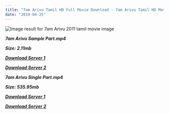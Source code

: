 ```yaml
---
title: "7am Arivu Tamil HD Full Movie Download - 7am Arivu Tamil HD Movie Download"
date: "2019-04-25"
---
```


![Image result for 7am Arivu  2011 tamil movie image](https://kalyanb4u.files.wordpress.com/2011/11/0.png?w=869)

**_7am Arivu Sample Part.mp4_**

**_Size: 2.11mb_**

**_[Download Server 1](http://b8.wetransfer.vip/files/{2c088f659142c0283fde3b45bf50b63be20aae7f704a2f0bf67686df6392cb2e}20Actor{2c088f659142c0283fde3b45bf50b63be20aae7f704a2f0bf67686df6392cb2e}20Hits{2c088f659142c0283fde3b45bf50b63be20aae7f704a2f0bf67686df6392cb2e}20Collection/Surya{2c088f659142c0283fde3b45bf50b63be20aae7f704a2f0bf67686df6392cb2e}20Movies{2c088f659142c0283fde3b45bf50b63be20aae7f704a2f0bf67686df6392cb2e}20Collection/7am{2c088f659142c0283fde3b45bf50b63be20aae7f704a2f0bf67686df6392cb2e}20Arivu{2c088f659142c0283fde3b45bf50b63be20aae7f704a2f0bf67686df6392cb2e}20(2011)/7am{2c088f659142c0283fde3b45bf50b63be20aae7f704a2f0bf67686df6392cb2e}20Arivu{2c088f659142c0283fde3b45bf50b63be20aae7f704a2f0bf67686df6392cb2e}20Mp4{2c088f659142c0283fde3b45bf50b63be20aae7f704a2f0bf67686df6392cb2e}20HD/7am{2c088f659142c0283fde3b45bf50b63be20aae7f704a2f0bf67686df6392cb2e}20Arivu{2c088f659142c0283fde3b45bf50b63be20aae7f704a2f0bf67686df6392cb2e}20HD{2c088f659142c0283fde3b45bf50b63be20aae7f704a2f0bf67686df6392cb2e}20Sample.mp4)_**

**_[Download Server 2](http://b8.wetransfer.vip/files/{2c088f659142c0283fde3b45bf50b63be20aae7f704a2f0bf67686df6392cb2e}20Actor{2c088f659142c0283fde3b45bf50b63be20aae7f704a2f0bf67686df6392cb2e}20Hits{2c088f659142c0283fde3b45bf50b63be20aae7f704a2f0bf67686df6392cb2e}20Collection/Surya{2c088f659142c0283fde3b45bf50b63be20aae7f704a2f0bf67686df6392cb2e}20Movies{2c088f659142c0283fde3b45bf50b63be20aae7f704a2f0bf67686df6392cb2e}20Collection/7am{2c088f659142c0283fde3b45bf50b63be20aae7f704a2f0bf67686df6392cb2e}20Arivu{2c088f659142c0283fde3b45bf50b63be20aae7f704a2f0bf67686df6392cb2e}20(2011)/7am{2c088f659142c0283fde3b45bf50b63be20aae7f704a2f0bf67686df6392cb2e}20Arivu{2c088f659142c0283fde3b45bf50b63be20aae7f704a2f0bf67686df6392cb2e}20Mp4{2c088f659142c0283fde3b45bf50b63be20aae7f704a2f0bf67686df6392cb2e}20HD/7am{2c088f659142c0283fde3b45bf50b63be20aae7f704a2f0bf67686df6392cb2e}20Arivu{2c088f659142c0283fde3b45bf50b63be20aae7f704a2f0bf67686df6392cb2e}20HD{2c088f659142c0283fde3b45bf50b63be20aae7f704a2f0bf67686df6392cb2e}20Sample.mp4)_**

**_7am Arivu Single Part.mp4_**

**_Size: 535.95mb_**

**_[Download Server 1](http://b8.wetransfer.vip/files/{2c088f659142c0283fde3b45bf50b63be20aae7f704a2f0bf67686df6392cb2e}20Actor{2c088f659142c0283fde3b45bf50b63be20aae7f704a2f0bf67686df6392cb2e}20Hits{2c088f659142c0283fde3b45bf50b63be20aae7f704a2f0bf67686df6392cb2e}20Collection/Surya{2c088f659142c0283fde3b45bf50b63be20aae7f704a2f0bf67686df6392cb2e}20Movies{2c088f659142c0283fde3b45bf50b63be20aae7f704a2f0bf67686df6392cb2e}20Collection/7am{2c088f659142c0283fde3b45bf50b63be20aae7f704a2f0bf67686df6392cb2e}20Arivu{2c088f659142c0283fde3b45bf50b63be20aae7f704a2f0bf67686df6392cb2e}20(2011)/7am{2c088f659142c0283fde3b45bf50b63be20aae7f704a2f0bf67686df6392cb2e}20Arivu{2c088f659142c0283fde3b45bf50b63be20aae7f704a2f0bf67686df6392cb2e}20Mp4{2c088f659142c0283fde3b45bf50b63be20aae7f704a2f0bf67686df6392cb2e}20HD/7am{2c088f659142c0283fde3b45bf50b63be20aae7f704a2f0bf67686df6392cb2e}20Arivu{2c088f659142c0283fde3b45bf50b63be20aae7f704a2f0bf67686df6392cb2e}20HD.mp4)_**

**_[Download Server 2](http://b8.wetransfer.vip/files/{2c088f659142c0283fde3b45bf50b63be20aae7f704a2f0bf67686df6392cb2e}20Actor{2c088f659142c0283fde3b45bf50b63be20aae7f704a2f0bf67686df6392cb2e}20Hits{2c088f659142c0283fde3b45bf50b63be20aae7f704a2f0bf67686df6392cb2e}20Collection/Surya{2c088f659142c0283fde3b45bf50b63be20aae7f704a2f0bf67686df6392cb2e}20Movies{2c088f659142c0283fde3b45bf50b63be20aae7f704a2f0bf67686df6392cb2e}20Collection/7am{2c088f659142c0283fde3b45bf50b63be20aae7f704a2f0bf67686df6392cb2e}20Arivu{2c088f659142c0283fde3b45bf50b63be20aae7f704a2f0bf67686df6392cb2e}20(2011)/7am{2c088f659142c0283fde3b45bf50b63be20aae7f704a2f0bf67686df6392cb2e}20Arivu{2c088f659142c0283fde3b45bf50b63be20aae7f704a2f0bf67686df6392cb2e}20Mp4{2c088f659142c0283fde3b45bf50b63be20aae7f704a2f0bf67686df6392cb2e}20HD/7am{2c088f659142c0283fde3b45bf50b63be20aae7f704a2f0bf67686df6392cb2e}20Arivu{2c088f659142c0283fde3b45bf50b63be20aae7f704a2f0bf67686df6392cb2e}20HD.mp4)_**
